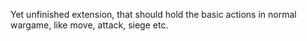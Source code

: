 Yet unfinished extension, that should hold the basic actions in normal wargame, like move, attack, siege etc.